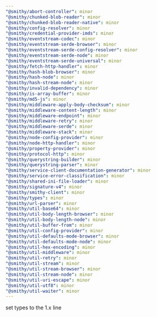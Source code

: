 ```yaml
---
"@smithy/abort-controller": minor
"@smithy/chunked-blob-reader": minor
"@smithy/chunked-blob-reader-native": minor
"@smithy/config-resolver": minor
"@smithy/credential-provider-imds": minor
"@smithy/eventstream-codec": minor
"@smithy/eventstream-serde-browser": minor
"@smithy/eventstream-serde-config-resolver": minor
"@smithy/eventstream-serde-node": minor
"@smithy/eventstream-serde-universal": minor
"@smithy/fetch-http-handler": minor
"@smithy/hash-blob-browser": minor
"@smithy/hash-node": minor
"@smithy/hash-stream-node": minor
"@smithy/invalid-dependency": minor
"@smithy/is-array-buffer": minor
"@smithy/md5-js": minor
"@smithy/middleware-apply-body-checksum": minor
"@smithy/middleware-content-length": minor
"@smithy/middleware-endpoint": minor
"@smithy/middleware-retry": minor
"@smithy/middleware-serde": minor
"@smithy/middleware-stack": minor
"@smithy/node-config-provider": minor
"@smithy/node-http-handler": minor
"@smithy/property-provider": minor
"@smithy/protocol-http": minor
"@smithy/querystring-builder": minor
"@smithy/querystring-parser": minor
"@smithy/service-client-documentation-generator": minor
"@smithy/service-error-classification": minor
"@smithy/shared-ini-file-loader": minor
"@smithy/signature-v4": minor
"@smithy/smithy-client": minor
"@smithy/types": minor
"@smithy/url-parser": minor
"@smithy/util-base64": minor
"@smithy/util-body-length-browser": minor
"@smithy/util-body-length-node": minor
"@smithy/util-buffer-from": minor
"@smithy/util-config-provider": minor
"@smithy/util-defaults-mode-browser": minor
"@smithy/util-defaults-mode-node": minor
"@smithy/util-hex-encoding": minor
"@smithy/util-middleware": minor
"@smithy/util-retry": minor
"@smithy/util-stream": minor
"@smithy/util-stream-browser": minor
"@smithy/util-stream-node": minor
"@smithy/util-uri-escape": minor
"@smithy/util-utf8": minor
"@smithy/util-waiter": minor
---
```


set types to the 1.x line
